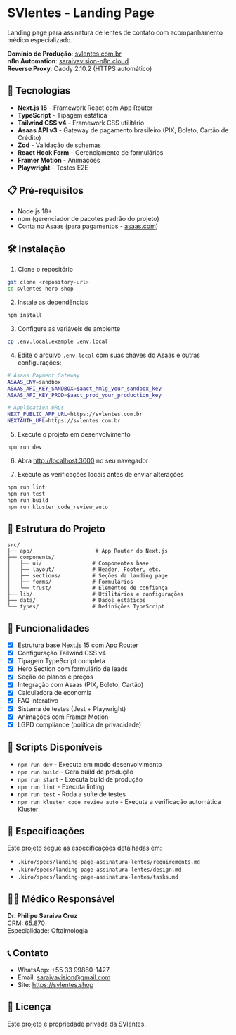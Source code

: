# SVlentes - Landing Page

Landing page para assinatura de lentes de contato com acompanhamento médico especializado.

**Domínio de Produção**: [svlentes.com.br](https://svlentes.com.br)  
**n8n Automation**: [saraivavision-n8n.cloud](https://saraivavision-n8n.cloud)  
**Reverse Proxy**: Caddy 2.10.2 (HTTPS automático)

## 🚀 Tecnologias

- **Next.js 15** - Framework React com App Router
- **TypeScript** - Tipagem estática
- **Tailwind CSS v4** - Framework CSS utilitário
- **Asaas API v3** - Gateway de pagamento brasileiro (PIX, Boleto, Cartão de Crédito)
- **Zod** - Validação de schemas
- **React Hook Form** - Gerenciamento de formulários
- **Framer Motion** - Animações
- **Playwright** - Testes E2E

## 📋 Pré-requisitos

- Node.js 18+
- npm (gerenciador de pacotes padrão do projeto)
- Conta no Asaas (para pagamentos - [asaas.com](https://www.asaas.com))

## 🛠️ Instalação

1. Clone o repositório
```bash
git clone <repository-url>
cd svlentes-hero-shop
```

2. Instale as dependências
```bash
npm install
```

3. Configure as variáveis de ambiente
```bash
cp .env.local.example .env.local
```

4. Edite o arquivo `.env.local` com suas chaves do Asaas e outras configurações:
```bash
# Asaas Payment Gateway
ASAAS_ENV=sandbox
ASAAS_API_KEY_SANDBOX=$aact_hmlg_your_sandbox_key
ASAAS_API_KEY_PROD=$aact_prod_your_production_key

# Application URLs
NEXT_PUBLIC_APP_URL=https://svlentes.com.br
NEXTAUTH_URL=https://svlentes.com.br
```

5. Execute o projeto em desenvolvimento
```bash
npm run dev
```

6. Abra [http://localhost:3000](http://localhost:3000) no seu navegador

7. Execute as verificações locais antes de enviar alterações
```bash
npm run lint
npm run test
npm run build
npm run kluster_code_review_auto
```

## 📁 Estrutura do Projeto

```
src/
├── app/                    # App Router do Next.js
├── components/
│   ├── ui/                # Componentes base
│   ├── layout/            # Header, Footer, etc.
│   ├── sections/          # Seções da landing page
│   ├── forms/             # Formulários
│   └── trust/             # Elementos de confiança
├── lib/                   # Utilitários e configurações
├── data/                  # Dados estáticos
└── types/                 # Definições TypeScript
```

## 🎯 Funcionalidades

- [x] Estrutura base Next.js 15 com App Router
- [x] Configuração Tailwind CSS v4
- [x] Tipagem TypeScript completa
- [x] Hero Section com formulário de leads
- [x] Seção de planos e preços
- [x] Integração com Asaas (PIX, Boleto, Cartão)
- [x] Calculadora de economia
- [x] FAQ interativo
- [x] Sistema de testes (Jest + Playwright)
- [x] Animações com Framer Motion
- [x] LGPD compliance (política de privacidade)

## 🔧 Scripts Disponíveis

- `npm run dev` - Executa em modo desenvolvimento
- `npm run build` - Gera build de produção
- `npm run start` - Executa build de produção
- `npm run lint` - Executa linting
- `npm run test` - Roda a suíte de testes
- `npm run kluster_code_review_auto` - Executa a verificação automática Kluster

## 📝 Especificações

Este projeto segue as especificações detalhadas em:
- `.kiro/specs/landing-page-assinatura-lentes/requirements.md`
- `.kiro/specs/landing-page-assinatura-lentes/design.md`
- `.kiro/specs/landing-page-assinatura-lentes/tasks.md`

## 👨‍⚕️ Médico Responsável

**Dr. Philipe Saraiva Cruz**  
CRM: 65.870  
Especialidade: Oftalmologia

## 📞 Contato

- WhatsApp: +55 33 99860-1427
- Email: saraivavision@gmail.com
- Site: https://svlentes.shop

## 📄 Licença

Este projeto é propriedade privada da SVlentes.